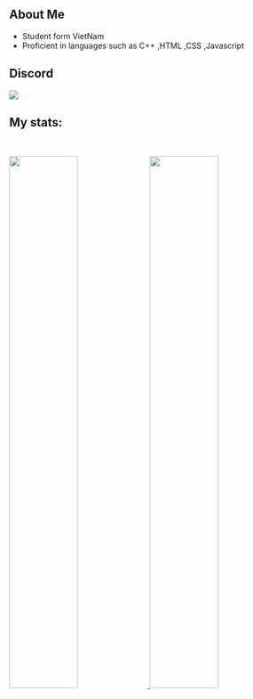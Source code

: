 ## About Me
 - Student form VietNam 
 - Proficient in languages ​​such as C++ ,HTML ,CSS ,Javascript
   
## Discord
<a href="https://discord.com/users/1007631986623524965"  align="left">
    <img src="https://lanyard.cnrad.dev/api/1007631986623524965?theme=dark&bg=1A1B27&borderRadius=15px&animated=true&idleMessage=On%20the%20sky%20there%20is%20an%20angel%20in%20somewhere%20(.%20%E2%9D%9B%20%E1%B4%97%20%E2%9D%9B.)">
  </a>

## My stats:

<br/>
<p align="left">
  <a href="/">
  <img width="49.5%" src="https://github-readme-stats.vercel.app/api?username=longvuu&theme=tokyonight&show_icons=true" />
    <img width="49.5%" src="https://github-readme-streak-stats.herokuapp.com/?user=longvuu&theme=tokyonight&hide_border=true" />
  </a>
</p>
<br>


